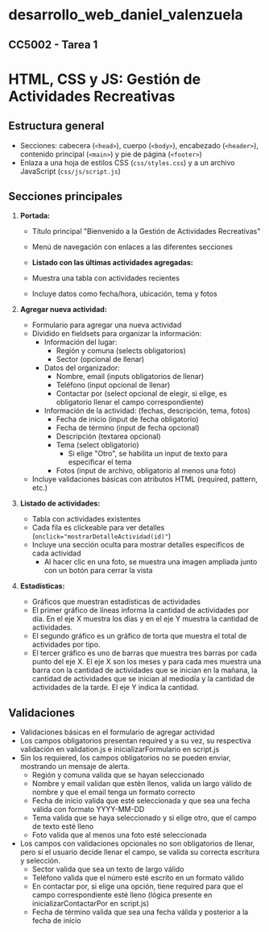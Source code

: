 # desarrollo_web_daniel_valenzuela

## CC5002 - Tarea 1

# HTML, CSS y JS: Gestión de Actividades Recreativas

## Estructura general

- Secciones: cabecera (`<head>`), cuerpo (`<body>`), encabezado (`<header>`), contenido principal (`<main>`) y pie de página (`<footer>`)
- Enlaza a una hoja de estilos CSS (`css/styles.css`) y a un archivo JavaScript (`css/js/script.js`)

## Secciones principales

1. **Portada:**
   - Título principal "Bienvenido a la Gestión de Actividades Recreativas"
   - Menú de navegación con enlaces a las diferentes secciones

   - **Listado con las últimas actividades agregadas:**
   - Muestra una tabla con actividades recientes
   - Incluye datos como fecha/hora, ubicación, tema y fotos

2. **Agregar nueva actividad:**
   - Formulario para agregar una nueva actividad
   - Dividido en fieldsets para organizar la información:
     - Información del lugar: 
       - Región y comuna (selects obligatorios)
       - Sector (opcional de llenar)
     - Datos del organizador:
       - Nombre, email (inputs obligatorios de llenar)
       - Teléfono (input opcional de llenar)
       - Contactar por (select opcional de elegir, si elige, es obligatorio llenar el campo 
         correspondiente)
     - Información de la actividad: (fechas, descripción, tema, fotos)
       - Fecha de inicio (input de fecha obligatorio)
       - Fecha de término (input de fecha opcional)
       - Descripción (textarea opcional)
       - Tema (select obligatorio)
         - Si elige "Otro", se habilita un input de texto para especificar el tema 
       - Fotos (input de archivo, obligatorio al menos una foto)
   - Incluye validaciones básicas con atributos HTML (required, pattern, etc.)

3. **Listado de actividades:**
   - Tabla con actividades existentes
   - Cada fila es clickeable para ver detalles (`onclick="mostrarDetalleActividad(id)"`)
   - Incluye una sección oculta para mostrar detalles específicos de cada actividad
     - Al hacer clic en una foto, se muestra una imagen ampliada junto con un botón para cerrar la vista

4. **Estadísticas:**
   - Gráficos que muestran estadísticas de actividades 
   - El primer gráfico de líneas informa la cantidad de actividades por día. En el eje X muestra los días 
     y en el eje Y muestra la cantidad de actividades. 
   - El segundo gráfico es un gráfico de torta que muestra el total de actividades por tipo. 
   - El tercer gráfico es uno de barras que muestra tres barras por cada punto del eje X. 
     El eje X son los meses y para cada mes muestra una barra con la cantidad de actividades que se inician en la mañana, 
     la cantidad de actividades que se inician al mediodía y la cantidad de actividades de la tarde. El eje Y indica la cantidad.

## Validaciones
- Validaciones básicas en el formulario de agregar actividad
- Los campos obligatorios presentan required y a su vez, su respectiva validación en validation.js e inicializarFormulario en script.js
- Sin los requiered, los campos obligatorios no se pueden enviar, mostrando un mensaje de alerta.
  - Región y comuna valida que se hayan seleccionado 
  - Nombre y email validan que estén llenos, valida un largo válido de nombre y que el email tenga un formato correcto
  - Fecha de inicio valida que esté seleccionada y que sea una fecha válida con formato YYYY-MM-DD
  - Tema valida que se haya seleccionado y si elige otro, que el campo de texto esté lleno
  - Foto valida que al menos una foto esté seleccionada
- Los campos con validaciones opcionales no son obligatorios de llenar, pero si el usuario decide llenar el campo, se valida su correcta 
  escritura y selección.
  - Sector valida que sea un texto de largo válido
  - Teléfono valida que el número esté escrito en un formato válido 
  - En contactar por, si elige una opción, tiene required para que el campo correspondiente esté lleno (lógica presente en inicializarContactarPor 
    en script.js)
  - Fecha de término valida que sea una fecha válida y posterior a la fecha de inicio